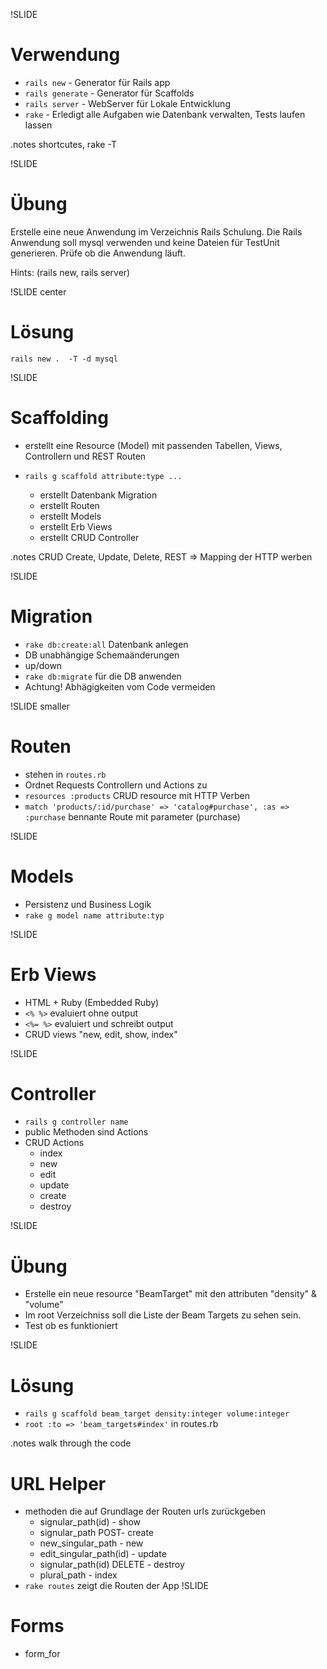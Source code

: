 !SLIDE
# Verwendung
* `rails new` - Generator für Rails app
* `rails generate` - Generator für Scaffolds
* `rails server` - WebServer für Lokale Entwicklung
* `rake` - Erledigt alle Aufgaben wie Datenbank verwalten, Tests laufen lassen

.notes shortcutes, rake -T 

!SLIDE
# Übung
Erstelle eine neue Anwendung im Verzeichnis Rails Schulung. Die Rails Anwendung soll mysql verwenden und keine Dateien für TestUnit generieren. Prüfe ob die Anwendung läuft.

Hints: (rails new, rails server)

!SLIDE center
# Lösung
`rails new .  -T -d mysql`

!SLIDE
# Scaffolding
* erstellt eine Resource (Model) mit passenden Tabellen, Views, Controllern und REST Routen 

* `rails g scaffold attribute:type ...`
  * erstellt Datenbank Migration
  * erstellt Routen
  * erstellt Models
  * erstellt Erb Views
  * erstellt CRUD Controller

.notes CRUD Create, Update, Delete, REST => Mapping der HTTP werben

!SLIDE
# Migration
  * `rake db:create:all` Datenbank anlegen
  * DB unabhängige Schemaänderungen
  * up/down
  * `rake db:migrate` für die DB anwenden
  * Achtung! Abhägigkeiten vom Code vermeiden
  
!SLIDE smaller
# Routen
  * stehen in `routes.rb`
  * Ordnet Requests Controllern und Actions zu
  * `resources :products` CRUD resource mit HTTP Verben
  * `match 'products/:id/purchase' => 'catalog#purchase', :as => :purchase` bennante Route mit parameter (purchase)

!SLIDE  
# Models
  * Persistenz und Business Logik
  * `rake g model name attribute:typ`

!SLIDE
# Erb Views
  * HTML + Ruby (Embedded Ruby)
  * `<% %>` evaluiert ohne output
  * `<%= %>` evaluiert und schreibt output
  * CRUD views "new, edit, show, index"

!SLIDE  
# Controller
  * `rails g controller name`
  * public Methoden sind Actions
  * CRUD Actions
    * index
    * new
    * edit
    * update
    * create
    * destroy
    
!SLIDE
# Übung
  * Erstelle ein neue resource "BeamTarget" mit den attributen "density" & "volume"
  * Im root Verzeichniss soll die Liste der Beam Targets zu sehen sein.
  * Test ob es funktioniert

!SLIDE
# Lösung
  * `rails g scaffold beam_target density:integer volume:integer`
  * `root :to => 'beam_targets#index'` in routes.rb

.notes walk through the code

<!SLIDE small>
# URL Helper
  * methoden die auf Grundlage der Routen urls zurückgeben
    * signular_path(id) - show
    * signular_path POST- create
    * new_singular_path - new
    * edit_singular_path(id) - update
    * signular_path(id) DELETE - destroy
    * plural_path - index
  * `rake routes` zeigt die Routen der App
!SLIDE
# Forms
  * form_for
  
